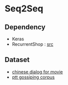 # Seq2Seq

## Dependency

- Keras
- RecurrentShop : [src](https://github.com/farizrahman4u/recurrentshop)

## Dataset

- [chinese dialog for movie](https://github.com/majoressense/dgk_lost_conv/tree/master/results)
- [ptt gossiping corpus](https://github.com/zake7749/Gossiping-Chinese-Corpus)
